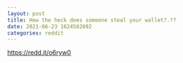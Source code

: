 ```yaml
--- 
layout: post 
title: How the heck does someone steal your wallet?.?? 
date: 2021-06-23 1624502892 
categories: reddit 
--- 
```

https://redd.it/o6ryw0